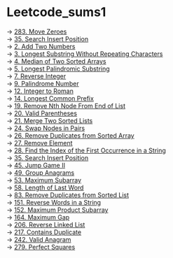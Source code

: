 # Leetcode_sums1

-> [283. Move Zeroes](https://leetcode.com/problems/move-zeroes/submissions/1005393812/)
<br>
-> [35. Search Insert Position](https://leetcode.com/problems/search-insert-position/submissions/890480472/)
<br>
-> [2. Add Two Numbers](https://leetcode.com/problems/add-two-numbers/submissions/889858601/)
<br>
-> [3. Longest Substring Without Repeating Characters](https://leetcode.com/problems/longest-substring-without-repeating-characters/submissions/889940817/)
<br>
-> [4. Median of Two Sorted Arrays](https://leetcode.com/problems/median-of-two-sorted-arrays/submissions/887881641/)
<br>
-> [5. Longest Palindromic Substring](https://leetcode.com/problems/longest-palindromic-substring/submissions/895161305/)
<br>
-> [7. Reverse Integer](https://leetcode.com/problems/reverse-integer/submissions/889878854/)
<br>
-> [9. Palindrome Number](https://leetcode.com/problems/palindrome-number/submissions/790703708/)
<br>
-> [12. Integer to Roman](https://leetcode.com/problems/integer-to-roman/submissions/890548487/)
<br>
-> [14. Longest Common Prefix](https://leetcode.com/problems/longest-common-prefix/submissions/890472866/)
<br>
-> [19. Remove Nth Node From End of List](https://leetcode.com/problems/remove-nth-node-from-end-of-list/submissions/889885855/)
<br>
-> [20. Valid Parentheses](https://leetcode.com/problems/valid-parentheses/submissions/975518348/)
<br>
-> [21. Merge Two Sorted Lists](https://leetcode.com/problems/merge-two-sorted-lists/submissions/889865672/)
<br>
-> [24. Swap Nodes in Pairs](https://leetcode.com/problems/swap-nodes-in-pairs/submissions/890533783/)
<br>
-> [26. Remove Duplicates from Sorted Array](https://leetcode.com/problems/remove-duplicates-from-sorted-array/submissions/1004580699/)
<br>
-> [27. Remove Element](https://leetcode.com/problems/remove-element/submissions/1004615851/)
<br>
-> [28. Find the Index of the First Occurrence in a String](https://leetcode.com/problems/find-the-index-of-the-first-occurrence-in-a-string/submissions/1005407437/)
<br>
-> [35. Search Insert Position](https://leetcode.com/problems/search-insert-position/submissions/890480472/)
<br>
-> [45. Jump Game II](https://leetcode.com/problems/jump-game-ii/submissions/976988383/)
<br>
-> [49. Group Anagrams](https://leetcode.com/problems/group-anagrams/submissions/1011836079/)
<br>
-> [53. Maximum Subarray](https://leetcode.com/problems/maximum-subarray/submissions/901055112/)
<br>
-> [58. Length of Last Word](https://leetcode.com/problems/length-of-last-word/submissions/1005444087/)
<br>
-> [83. Remove Duplicates from Sorted List](https://leetcode.com/problems/remove-duplicates-from-sorted-list/submissions/888011388/)
<br>
-> [151. Reverse Words in a String](https://leetcode.com/problems/reverse-words-in-a-string/submissions/890517582/)
<br>
-> [152. Maximum Product Subarray](https://leetcode.com/problems/maximum-product-subarray/submissions/901046846/)
<br>
-> [164. Maximum Gap](https://leetcode.com/problems/maximum-gap/submissions/895177050/)
<br>
-> [206. Reverse Linked List](https://leetcode.com/problems/reverse-linked-list/submissions/888034033/)
<br>
-> [217. Contains Duplicate](https://leetcode.com/problems/contains-duplicate/submissions/1011801603/)
<br>
-> [242. Valid Anagram](https://leetcode.com/problems/valid-anagram/submissions/1011810778/)
<br>
-> [279. Perfect Squares](https://leetcode.com/problems/perfect-squares/submissions/949401946/)
<br>
